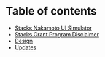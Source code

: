 # Table of contents

* [Stacks Nakamoto UI Simulator](README.md)
* [Stacks Grant Program Disclaimer](stacks-grant-program-disclaimer.md)
* [Design](design.md)
* [Updates](updates.md)
